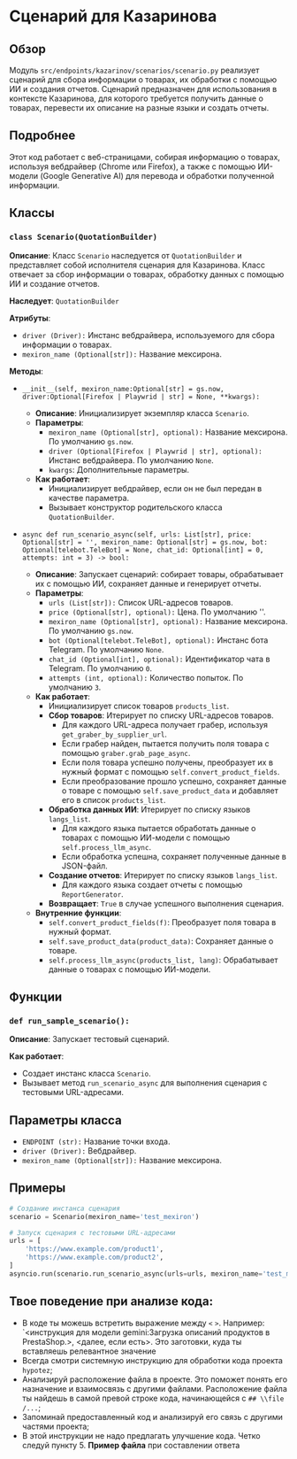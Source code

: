 # Сценарий для Казаринова

## Обзор

Модуль `src/endpoints/kazarinov/scenarios/scenario.py` реализует сценарий для сбора информации о товарах, их обработки с помощью ИИ и создания отчетов. Сценарий предназначен для использования в контексте Казаринова, для которого требуется получить данные о товарах, перевести их описание на разные языки и создать отчеты.

## Подробнее

Этот код работает с веб-страницами, собирая информацию о товарах, используя вебдрайвер (Chrome или Firefox), а также с помощью ИИ-модели (Google Generative AI) для перевода и обработки полученной информации.

## Классы

### `class Scenario(QuotationBuilder)`

**Описание**: Класс `Scenario` наследуется от `QuotationBuilder` и представляет собой исполнителя сценария для Казаринова. Класс отвечает за сбор информации о товарах, обработку данных с помощью ИИ и создание отчетов.

**Наследует**: `QuotationBuilder`

**Атрибуты**:

- `driver (Driver):`  Инстанс вебдрайвера, используемого для сбора информации о товарах.
- `mexiron_name (Optional[str]):`  Название мексирона.

**Методы**:

- `__init__(self, mexiron_name:Optional[str] = gs.now, driver:Optional[Firefox | Playwrid | str] = None, **kwargs):`
    - **Описание**: Инициализирует экземпляр класса `Scenario`. 
    - **Параметры**:
        - `mexiron_name (Optional[str], optional):` Название мексирона. По умолчанию `gs.now`.
        - `driver (Optional[Firefox | Playwrid | str], optional):` Инстанс вебдрайвера. По умолчанию `None`.
        - `kwargs`: Дополнительные параметры.
    - **Как работает**:
        - Инициализирует вебдрайвер, если он не был передан в качестве параметра.
        - Вызывает конструктор родительского класса `QuotationBuilder`.
        
- `async def run_scenario_async(self, urls: List[str], price: Optional[str] = '', mexiron_name: Optional[str] = gs.now, bot: Optional[telebot.TeleBot] = None, chat_id: Optional[int] = 0, attempts: int = 3) -> bool:`
    - **Описание**: Запускает сценарий: собирает товары, обрабатывает их с помощью ИИ, сохраняет данные и генерирует отчеты.
    - **Параметры**:
        - `urls (List[str]):` Список URL-адресов товаров.
        - `price (Optional[str], optional):` Цена. По умолчанию ''.
        - `mexiron_name (Optional[str], optional):` Название мексирона. По умолчанию `gs.now`.
        - `bot (Optional[telebot.TeleBot], optional):` Инстанс бота Telegram. По умолчанию `None`.
        - `chat_id (Optional[int], optional):` Идентификатор чата в Telegram. По умолчанию `0`.
        - `attempts (int, optional):` Количество попыток. По умолчанию `3`.
    - **Как работает**:
        - Инициализирует список товаров `products_list`.
        - **Сбор товаров**: Итерирует по списку URL-адресов товаров.
            - Для каждого URL-адреса получает грабер, используя `get_graber_by_supplier_url`.
            - Если грабер найден, пытается получить поля товара с помощью `graber.grab_page_async`.
            - Если поля товара успешно получены, преобразует их в нужный формат с помощью `self.convert_product_fields`.
            - Если преобразование прошло успешно, сохраняет данные о товаре с помощью `self.save_product_data` и добавляет его в список `products_list`.
        - **Обработка данных ИИ**: Итерирует по списку языков `langs_list`.
            - Для каждого языка пытается обработать данные о товарах с помощью ИИ-модели с помощью `self.process_llm_async`.
            - Если обработка успешна, сохраняет полученные данные в JSON-файл.
        - **Создание отчетов**: Итерирует по списку языков `langs_list`.
            - Для каждого языка создает отчеты с помощью `ReportGenerator`.
        - **Возвращает**: `True` в случае успешного выполнения сценария.
    - **Внутренние функции**:
        - `self.convert_product_fields(f)`: Преобразует поля товара в нужный формат.
        - `self.save_product_data(product_data)`: Сохраняет данные о товаре.
        - `self.process_llm_async(products_list, lang)`: Обрабатывает данные о товарах с помощью ИИ-модели.

## Функции

### `def run_sample_scenario():`

**Описание**: Запускает тестовый сценарий.

**Как работает**:
- Создает инстанс класса `Scenario`.
- Вызывает метод `run_scenario_async` для выполнения сценария с тестовыми URL-адресами.

## Параметры класса

- `ENDPOINT (str):` Название точки входа.
- `driver (Driver):` Вебдрайвер.
- `mexiron_name (Optional[str]):` Название мексирона.

## Примеры

```python
# Создание инстанса сценария
scenario = Scenario(mexiron_name='test_mexiron')

# Запуск сценария с тестовыми URL-адресами
urls = [
    'https://www.example.com/product1',
    'https://www.example.com/product2',
]
asyncio.run(scenario.run_scenario_async(urls=urls, mexiron_name='test_mexiron'))
```

## Твое поведение при анализе кода:

- В коде ты можешь встретить выражение между `<` `>`. Например: `<инструкция для модели gemini:Загрузка описаний продуктов в PrestaShop.>, <далее, если есть>. Это заготовки, куда ты вставляешь релевантное значение
- Всегда смотри системную инструкцию для обработки кода проекта `hypotez`;
- Анализируй расположение файла в проекте. Это поможет понять его назначение и взаимосвязь с другими файлами. Расположение файла ты найдешь в самой превой строке кода, начинающейся с `## \\file /...`;
- Запоминай предоставленный код и анализируй его связь с другими частями проекта;
- В этой инструкции не надо предлагать улучшение кода. Четко следуй пункту 5. **Пример файла** при составлении ответа